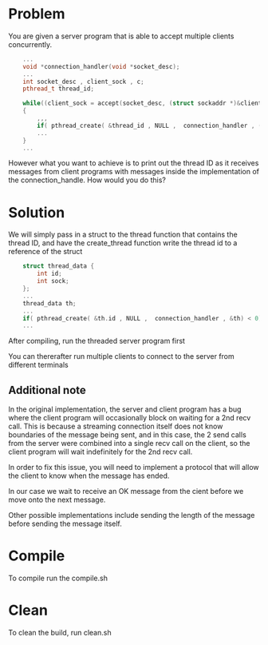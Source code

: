 # Problem
You are given a server program that is able to accept multiple clients concurrently.

```cpp
    ...
    void *connection_handler(void *socket_desc);
    ...
    int socket_desc , client_sock , c;
    pthread_t thread_id;

    while((client_sock = accept(socket_desc, (struct sockaddr *)&client, (socklen_t*)&c)) )
    {
        ,,,         
        if( pthread_create( &thread_id , NULL ,  connection_handler , (void*) client_sock) < 0)
        ...
    }
    ...
```
However what you want to achieve is to print out the thread ID as it receives messages from client programs with messages inside the implementation of the connection_handle. How would you do this?

# Solution

We will simply pass in a struct to the thread function that contains the thread ID, and have the create_thread function write the thread id to a reference of the struct

```cpp
    struct thread_data {
        int id;
        int sock;
    };
    ...
    thread_data th;
    ...
    if( pthread_create( &th.id , NULL ,  connection_handler , &th) < 0)
    ...
```

After compiling, run the threaded server program first

You can thererafter run multiple clients to connect to the server from different terminals

## Additional note

In the original implementation, the server and client program has a bug where the client program will occasionally block on waiting for a 2nd recv call. This is because a streaming connection itself does not know boundaries of the message being sent, and in this case, the 2 send calls from the server were combined into a single recv call on the client, so the client program will wait indefinitely for the 2nd recv call.

In order to fix this issue, you will need to implement a protocol that will allow the client to know when the message has ended.

In our case we wait to receive an OK message from the cient before we move onto the next message.

Other possible implementations include sending the length of the message before sending the message itself.

# Compile
To compile run the compile.sh

# Clean
To clean the build, run clean.sh